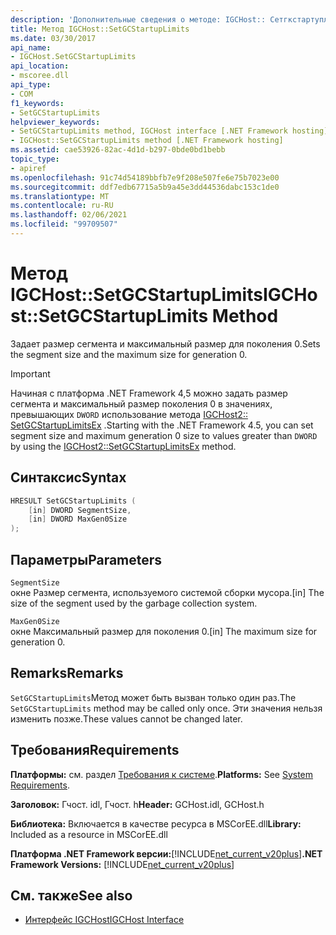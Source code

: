 ```yaml
---
description: 'Дополнительные сведения о методе: IGCHost:: Сетгкстартуплимитс'
title: Метод IGCHost::SetGCStartupLimits
ms.date: 03/30/2017
api_name:
- IGCHost.SetGCStartupLimits
api_location:
- mscoree.dll
api_type:
- COM
f1_keywords:
- SetGCStartupLimits
helpviewer_keywords:
- SetGCStartupLimits method, IGCHost interface [.NET Framework hosting]
- IGCHost::SetGCStartupLimits method [.NET Framework hosting]
ms.assetid: cae53926-82ac-4d1d-b297-0bde0bd1bebb
topic_type:
- apiref
ms.openlocfilehash: 91c74d54189bbfb7e9f208e507fe6e75b7023e00
ms.sourcegitcommit: ddf7edb67715a5b9a45e3dd44536dabc153c1de0
ms.translationtype: MT
ms.contentlocale: ru-RU
ms.lasthandoff: 02/06/2021
ms.locfileid: "99709507"
---
```

# <a name="igchostsetgcstartuplimits-method"></a><span data-ttu-id="8bf75-103">Метод IGCHost::SetGCStartupLimits</span><span class="sxs-lookup"><span data-stu-id="8bf75-103">IGCHost::SetGCStartupLimits Method</span></span>

<span data-ttu-id="8bf75-104">Задает размер сегмента и максимальный размер для поколения 0.</span><span class="sxs-lookup"><span data-stu-id="8bf75-104">Sets the segment size and the maximum size for generation 0.</span></span>  
  
> [!IMPORTANT]
> <span data-ttu-id="8bf75-105">Начиная с платформа .NET Framework 4,5 можно задать размер сегмента и максимальный размер поколения 0 в значениях, превышающих `DWORD` использование метода [IGCHost2:: SetGCStartupLimitsEx](igchost2-setgcstartuplimitsex-method.md) .</span><span class="sxs-lookup"><span data-stu-id="8bf75-105">Starting with the .NET Framework 4.5, you can set segment size and maximum generation 0 size to values greater than `DWORD` by using the [IGCHost2::SetGCStartupLimitsEx](igchost2-setgcstartuplimitsex-method.md) method.</span></span>  
  
## <a name="syntax"></a><span data-ttu-id="8bf75-106">Синтаксис</span><span class="sxs-lookup"><span data-stu-id="8bf75-106">Syntax</span></span>  
  
```cpp  
HRESULT SetGCStartupLimits (  
    [in] DWORD SegmentSize,  
    [in] DWORD MaxGen0Size  
);  
```  
  
## <a name="parameters"></a><span data-ttu-id="8bf75-107">Параметры</span><span class="sxs-lookup"><span data-stu-id="8bf75-107">Parameters</span></span>  

 `SegmentSize`  
 <span data-ttu-id="8bf75-108">окне Размер сегмента, используемого системой сборки мусора.</span><span class="sxs-lookup"><span data-stu-id="8bf75-108">[in] The size of the segment used by the garbage collection system.</span></span>  
  
 `MaxGen0Size`  
 <span data-ttu-id="8bf75-109">окне Максимальный размер для поколения 0.</span><span class="sxs-lookup"><span data-stu-id="8bf75-109">[in] The maximum size for generation 0.</span></span>  
  
## <a name="remarks"></a><span data-ttu-id="8bf75-110">Remarks</span><span class="sxs-lookup"><span data-stu-id="8bf75-110">Remarks</span></span>  

 <span data-ttu-id="8bf75-111">`SetGCStartupLimits`Метод может быть вызван только один раз.</span><span class="sxs-lookup"><span data-stu-id="8bf75-111">The `SetGCStartupLimits` method may be called only once.</span></span> <span data-ttu-id="8bf75-112">Эти значения нельзя изменить позже.</span><span class="sxs-lookup"><span data-stu-id="8bf75-112">These values cannot be changed later.</span></span>  
  
## <a name="requirements"></a><span data-ttu-id="8bf75-113">Требования</span><span class="sxs-lookup"><span data-stu-id="8bf75-113">Requirements</span></span>  

 <span data-ttu-id="8bf75-114">**Платформы:** см. раздел [Требования к системе](../../get-started/system-requirements.md).</span><span class="sxs-lookup"><span data-stu-id="8bf75-114">**Platforms:** See [System Requirements](../../get-started/system-requirements.md).</span></span>  
  
 <span data-ttu-id="8bf75-115">**Заголовок:** Гчост. idl, Гчост. h</span><span class="sxs-lookup"><span data-stu-id="8bf75-115">**Header:** GCHost.idl, GCHost.h</span></span>  
  
 <span data-ttu-id="8bf75-116">**Библиотека:** Включается в качестве ресурса в MSCorEE.dll</span><span class="sxs-lookup"><span data-stu-id="8bf75-116">**Library:** Included as a resource in MSCorEE.dll</span></span>  
  
 <span data-ttu-id="8bf75-117">**Платформа .NET Framework версии:**[!INCLUDE[net_current_v20plus](../../../../includes/net-current-v20plus-md.md)]</span><span class="sxs-lookup"><span data-stu-id="8bf75-117">**.NET Framework Versions:** [!INCLUDE[net_current_v20plus](../../../../includes/net-current-v20plus-md.md)]</span></span>  
  
## <a name="see-also"></a><span data-ttu-id="8bf75-118">См. также</span><span class="sxs-lookup"><span data-stu-id="8bf75-118">See also</span></span>

- [<span data-ttu-id="8bf75-119">Интерфейс IGCHost</span><span class="sxs-lookup"><span data-stu-id="8bf75-119">IGCHost Interface</span></span>](igchost-interface.md)
